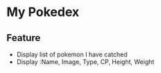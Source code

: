 # My Pokedex

## Feature

- Display list of pokemon I have catched
- Display :Name, Image,	Type, CP, Height, Weight